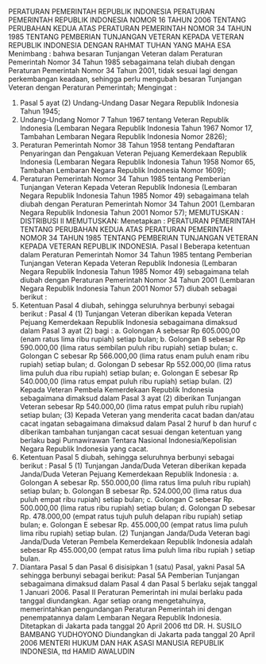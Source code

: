  PERATURAN PEMERINTAH REPUBLIK INDONESIA PERATURAN PEMERINTAH REPUBLIK INDONESIA NOMOR 16 TAHUN 2006 TENTANG PERUBAHAN KEDUA ATAS PERATURAN PEMERINTAH NOMOR 34 TAHUN 1985 TENTANG PEMBERIAN TUNJANGAN VETERAN KEPADA VETERAN REPUBLIK INDONESIA
DENGAN RAHMAT TUHAN YANG MAHA ESA
Menimbang :
 bahwa besaran Tunjangan Veteran dalam Peraturan Pemerintah Nomor 34 Tahun 1985 sebagaimana telah diubah dengan Peraturan Pemerintah Nomor 34 Tahun 2001, tidak sesuai lagi dengan perkembangan keadaan, sehingga perlu mengubah besaran Tunjangan Veteran dengan Peraturan Pemerintah;
Mengingat :

1. Pasal 5 ayat (2) Undang-Undang Dasar Negara Republik Indonesia Tahun 1945;
2. Undang-Undang Nomor 7 Tahun 1967 tentang Veteran Republik Indonesia (Lembaran Negara Republik Indonesia Tahun 1967 Nomor 17, Tambahan Lembaran Negara Republik Indonesia Nomor 2826);
3. Peraturan Pemerintah Nomor 38 Tahun 1958 tentang Pendaftaran Penyaringan dan Pengakuan Veteran Pejuang Kemerdekaan Republik Indonesia (Lembaran Negara Republik Indonesia Tahun 1958 Nomor 65, Tambahan Lembaran Negara Republik Indonesia Nomor 1609);
4. Peraturan Pemerintah Nomor 34 Tahun 1985 tentang Pemberian Tunjangan Veteran Kepada Veteran Republik Indonesia (Lembaran Negara Republik Indonesia Tahun 1985 Nomor 49) sebagaimana telah diubah dengan Peraturan Pemerintah Nomor 34 Tahun 2001 (Lembaran Negara Republik Indonesia Tahun 2001 Nomor 57);
MEMUTUSKAN :
 DISTRIBUSI II
MEMUTUSKAN:
 Menetapkan : PERATURAN PEMERINTAH TENTANG PERUBAHAN KEDUA ATAS PERATURAN PEMERINTAH NOMOR 34 TAHUN 1985 TENTANG PEMBERIAN TUNJANGAN VETERAN KEPADA VETERAN REPUBLIK INDONESIA.
Pasal I
Beberapa ketentuan dalam Peraturan Pemerintah Nomor 34 Tahun 1985 tentang Pemberian Tunjangan Veteran Kepada Veteran Republik Indonesia (Lembaran Negara Republik Indonesia Tahun 1985 Nomor 49) sebagaimana telah diubah dengan Peraturan Pemerintah Nomor 34 Tahun 2001 (Lembaran Negara Republik Indonesia Tahun 2001 Nomor 57) diubah sebagai berikut :
1. Ketentuan Pasal 4 diubah, sehingga seluruhnya berbunyi sebagai berikut :
Pasal 4
(1) Tunjangan Veteran diberikan kepada Veteran Pejuang Kemerdekaan Republik Indonesia sebagaimana dimaksud dalam Pasal 3 ayat (2) bagi :
a. Golongan A sebesar Rp 605.000,00 (enam ratus lima ribu rupiah) setiap bulan;
b. Golongan B sebesar Rp 590.000,00 (lima ratus sembilan puluh ribu rupiah) setiap bulan;
c. Golongan C sebesar Rp 566.000,00 (lima ratus enam puluh enam ribu rupiah) setiap bulan;
d. Golongan D sebesar Rp 552.000,00 (lima ratus lima puluh dua ribu rupiah) setiap bulan;
e. Golongan E sebesar Rp 540.000,00 (lima ratus empat puluh ribu rupiah) setiap bulan.
(2) Kepada Veteran Pembela Kemerdekaan Republik Indonesia sebagaimana dimaksud dalam Pasal 3 ayat (2) diberikan Tunjangan Veteran sebesar Rp 540.000,00 (lima ratus empat puluh ribu rupiah) setiap bulan;
(3) Kepada Veteran yang menderita cacat badan dan/atau cacat ingatan sebagaimana dimaksud dalam Pasal 2 huruf b dan huruf c diberikan tambahan tunjangan cacat sesuai dengan ketentuan yang berlaku bagi Purnawirawan Tentara Nasional Indonesia/Kepolisian Negara Republik Indonesia yang cacat.
2. Ketentuan Pasal 5 diubah, sehingga seluruhnya berbunyi sebagai berikut :
Pasal 5
(1) Tunjangan Janda/Duda Veteran diberikan kepada Janda/Duda Veteran Pejuang Kemerdekaan Republik Indonesia :
a. Golongan A sebesar Rp. 550.000,00 (lima ratus lima puluh ribu rupiah) setiap bulan;
b. Golongan B sebesar Rp. 524.000,00 (lima ratus dua puluh empat ribu rupiah) setiap bulan;
c. Golongan C sebesar Rp. 500.000,00 (lima ratus ribu rupiah) setiap bulan;
d. Golongan D sebesar Rp. 478.000,00 (empat ratus tujuh puluh delapan ribu rupiah) setiap bulan;
e. Golongan E sebesar Rp. 455.000,00 (empat ratus lima puluh lima ribu rupiah) setiap bulan.
(2) Tunjangan Janda/Duda Veteran bagi Janda/Duda Veteran Pembela Kemerdekaan Republik Indonesia adalah sebesar Rp 455.000,00 (empat ratus lima puluh lima ribu rupiah ) setiap bulan.
3. Diantara Pasal 5 dan Pasal 6 disisipkan 1 (satu) Pasal, yakni Pasal 5A sehingga berbunyi sebagai berikut:
Pasal 5A
Pemberian Tunjangan sebagaimana dimaksud dalam Pasal 4 dan Pasal 5 berlaku sejak tanggal 1 Januari 2006.
Pasal II
Peraturan Pemerintah ini mulai berlaku pada tanggal diundangkan.
Agar setiap orang mengetahuinya, memerintahkan pengundangan Peraturan Pemerintah ini dengan penempatannya dalam Lembaran Negara Republik Indonesia. Ditetapkan di Jakarta pada tanggal 20 April 2006 ttd DR. H. SUSILO BAMBANG YUDHOYONO Diundangkan di Jakarta pada tanggal 20 April 2006 MENTERI HUKUM DAN HAK ASASI MANUSIA REPUBLIK INDONESIA, ttd HAMID AWALUDIN